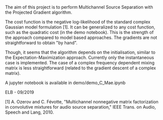 The aim of this project is to perform Multichannel Source Separation with the Projected Gradient algorithm.

The cost function is the negative log-likelihood of the standard complex Gaussian model formulation [1].
It can be generalized to any cost function, such as the quadratic cost (in the demo notebook). This is the strength of the approach 
compared to model based approaches.
The gradients are not straightforward to obtain "by hand".

Though, it seems that the algorithm depends on the initialisation, similar to the Expectation-Maximization approach.
Currently only the instantaneous case is implemented. 
The case of a complex frequency dependent mixing matrix is less straightforward 
(related to the gradient descent of a complex matrix).

A jupyter notebook is available in demo/demo_C_Mae.ipynb

ELB - 09/2019

[1] A. Ozerov and C. Févotte, 
"Multichannel nonnegative matrix factorization in convolutive mixtures for audio source separation," 
IEEE Trans. on Audio, Speech and Lang, 2010.
